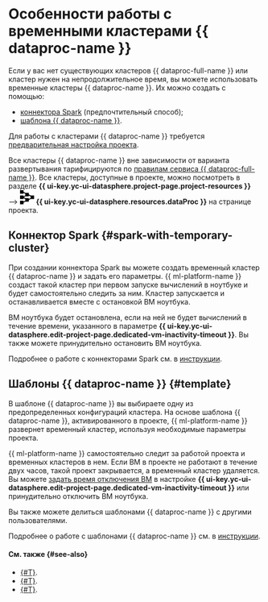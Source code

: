 # Особенности работы с временными кластерами {{ dataproc-name }}

Если у вас нет существующих кластеров {{ dataproc-full-name }} или кластер нужен на непродолжительное время, вы можете использовать временные кластеры {{ dataproc-name }}. Их можно создать с помощью:

* [коннектора Spark](#spark-with-temporary-cluster) (предпочтительный способ);
* [шаблона {{ dataproc-name }}](#template).

Для работы с кластерами {{ dataproc-name }} требуется [предварительная настройка проекта](data-processing.md#settings).

Все кластеры {{ dataproc-name }} вне зависимости от варианта развертывания тарифицируются по [правилам сервиса {{ dataproc-full-name }}](../../data-proc/pricing.md). Все кластеры, доступные в проекте, можно посмотреть в разделе **{{ ui-key.yc-ui-datasphere.project-page.project-resources }}** ⟶ ![image](../../_assets/data-processing/data-processing.svg) **{{ ui-key.yc-ui-datasphere.resources.dataProc }}** на странице проекта.

## Коннектор Spark {#spark-with-temporary-cluster}

При создании коннектора Spark вы можете создать временный кластер {{ dataproc-name }} и задать его параметры. {{ ml-platform-name }} создаст такой кластер при первом запуске вычислений в ноутбуке и будет самостоятельно следить за ним. Кластер запускается и останавливается вместе с остановкой ВМ ноутбука.

ВМ ноутбука будет остановлена, если на ней не будет вычислений в течение времени, указанного в параметре **{{ ui-key.yc-ui-datasphere.edit-project-page.dedicated-vm-inactivity-timeout }}**. Вы также можете принудительно остановить ВМ ноутбука.

Подробнее о работе с коннекторами Spark см. в [инструкции](../operations/data/spark-connectors.md).

## Шаблоны {{ dataproc-name }} {#template}

В шаблоне {{ dataproc-name }} вы выбираете одну из предопределенных конфигураций кластера. На основе шаблона {{ dataproc-name }}, активированного в проекте, {{ ml-platform-name }} развернет временный кластер, используя необходимые параметры проекта.

{{ ml-platform-name }} самостоятельно следит за работой проекта и временных кластеров в нем. Если ВМ в проекте не работают в течение двух часов, такой проект закрывается, а временный кластер удаляется. Вы можете [задать время отключения ВМ](../operations/projects/update.md) в настройке **{{ ui-key.yc-ui-datasphere.edit-project-page.dedicated-vm-inactivity-timeout }}** или принудительно отключить ВМ ноутбука.

Вы также можете делиться шаблонами {{ dataproc-name }} с другими пользователями.

Подробнее о работе с шаблонами {{ dataproc-name }} см. в [инструкции](../operations/data-processing-template.md).

#### См. также {#see-also}

* [{#T}](data-processing-template.md).
* [{#T}](../tutorials/data-processing-integration.md).
* [{#T}](spark-connector.md).
